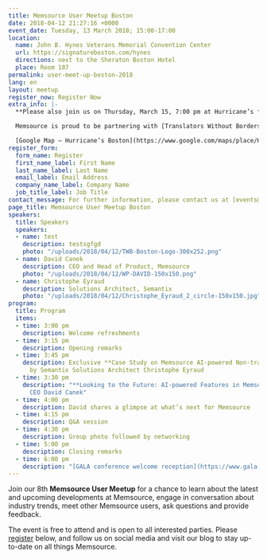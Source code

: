 ```yaml
---
title: Memsource User Meetup Boston
date: 2018-04-12 21:27:16 +0000
event_date: Tuesday, 13 March 2018; 15:00-17:00
location:
  name: John B. Hynes Veterans Memorial Convention Center
  url: https://signatureboston.com/hynes
  directions: next to the Sheraton Boston Hotel
  place: Room 107
permalink: user-meet-up-boston-2018
lang: en
layout: meetup
register_now: Register Now
extra_info: |-
  **Please also join us on Thursday, March 15, 7:00 pm at Hurricane’s for “A Bit o’ Craic,” with Translators Without Borders.**

  Memsource is proud to be partnering with [Translators Without Borders](https://www.translatorswithoutborders.org) for an evening of Irish music, drinks, giveaways, and fun! Come down and help raise funds for a great cause.

  [Google Map – Hurricane’s Boston](https://www.google.com/maps/place/Hurricane's+at+the+Garden/@42.3648176,-71.0629828,17z/data=!3m1!4b1!4m5!3m4!1s0x89e3708e325b05ad:0xe11ddd5e9c5ee75e!8m2!3d42.3648137!4d-71.0607941)
register_form:
  form_name: Register
  first_name_label: First Name
  last_name_label: Last Name
  email_label: Email Address
  company_name_label: Company Name
  job_title_label: Job Title
contact_message: For further information, please contact us at [events@memsource.com](mailto:events@memsource.com)
page_title: Memsource User Meetup Boston
speakers:
  title: Speakers
  speakers:
  - name: test
    description: testsgfgd
    photo: "/uploads/2018/04/12/TWB-Boston-Logo-300x252.png"
  - name: David Canek
    description: CEO and Head of Product, Memsource
    photo: "/uploads/2018/04/12/WP-DAVID-150x150.png"
  - name: Christophe Eyraud
    description: Solutions Architect, Semantix
    photo: "/uploads/2018/04/12/Christophe_Eyraud_2_circle-150x150.jpg"
program:
  title: Program
  items:
  - time: 3:00 pm
    description: Welcome refreshments
  - time: 3:15 pm
    description: Opening remarks
  - time: 3:45 pm
    description: Exclusive **Case Study on Memsource AI-powered Non-translatables**
      by Semantix Solutions Architect Christophe Eyraud
  - time: 3:30 pm
    description: "**Looking to the Future: AI-powered Features in Memsource** by Memsource
      CEO David Canek"
  - time: 4:00 pm
    description: David shares a glimpse at what’s next for Memsource
  - time: 4:15 pm
    description: Q&A session
  - time: 4:30 pm
    description: Group photo followed by networking
  - time: 5:00 pm
    description: Closing remarks
  - time: 6:00 pm
    description: "[GALA conference welcome reception](https://www.gala-global.org/conference/gala-2018-boston/evening-activities)"
---
```

Join our 8th **Memsource User Meetup** for a chance  to learn about the latest and upcoming developments at Memsource,  engage in conversation about industry trends, meet other Memsource  users, ask questions and provide feedback.

The event is free to attend and is open to all interested parties. Please [register](#register) below, and follow us on social media and visit our blog to stay up-to-date on all things Memsource.